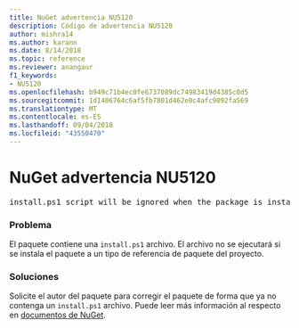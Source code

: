 ```yaml
---
title: NuGet advertencia NU5120
description: Código de advertencia NU5120
author: mishra14
ms.author: karann
ms.date: 8/14/2018
ms.topic: reference
ms.reviewer: anangaur
f1_keywords:
- NU5120
ms.openlocfilehash: b949c71b4ec0fe6737089dc74983419d4385c0d5
ms.sourcegitcommit: 1d1406764c6af5fb7801d462e0c4afc9092fa569
ms.translationtype: MT
ms.contentlocale: es-ES
ms.lasthandoff: 09/04/2018
ms.locfileid: "43550470"
---
```

# <a name="nuget-warning-nu5120"></a>NuGet advertencia NU5120
<pre>install.ps1 script will be ignored when the package is installed after the migration.</pre>

### <a name="issue"></a>Problema

El paquete contiene una `install.ps1` archivo. El archivo no se ejecutará si se instala el paquete a un tipo de referencia de paquete del proyecto.


### <a name="solution"></a>Soluciones

Solicite el autor del paquete para corregir el paquete de forma que ya no contenga un `install.ps1` archivo. Puede leer más información al respecto en [documentos de NuGet](https://docs.microsoft.com/en-us/nuget/reference/migrate-packages-config-to-package-reference).

